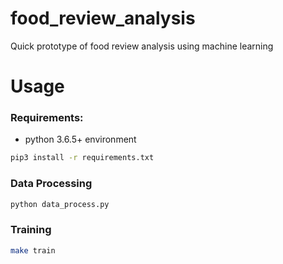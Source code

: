 # food_review_analysis
Quick prototype of food review analysis using machine learning


# Usage

### Requirements:

* python 3.6.5+ environment

```sh
pip3 install -r requirements.txt
```


### Data Processing

```sh
python data_process.py
```

### Training

```sh
make train
```
